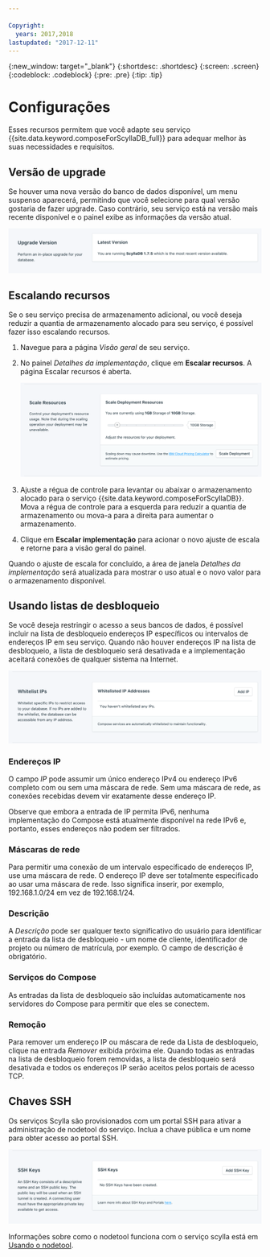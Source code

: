```yaml
---

Copyright:
  years: 2017,2018
lastupdated: "2017-12-11"
---
```


{:new_window: target="_blank"}
{:shortdesc: .shortdesc}
{:screen: .screen}
{:codeblock: .codeblock}
{:pre: .pre}
{:tip: .tip}

# Configurações

Esses recursos permitem que você adapte seu serviço {{site.data.keyword.composeForScyllaDB_full}} para adequar melhor às suas necessidades e requisitos.


## Versão de upgrade

Se houver uma nova versão do banco de dados disponível, um menu suspenso aparecerá, permitindo que você selecione para qual versão gostaria de fazer upgrade. Caso contrário, seu serviço está na versão mais recente disponível e o painel exibe as informações da versão atual.

![The Version panel](./images/scylla-version-show.png "The Version panel")

## Escalando recursos

Se o seu serviço precisa de armazenamento adicional, ou você deseja reduzir a quantia de armazenamento alocado para seu serviço, é possível fazer isso escalando recursos.

1. Navegue para a página _Visão geral_ de seu serviço.
2. No painel _Detalhes da implementação_, clique em **Escalar recursos**. A página Escalar recursos é aberta.

    ![The Scale Resources page](./images/scylla-scale-show.png "The Scale Resources page")

3. Ajuste a régua de controle para levantar ou abaixar o armazenamento alocado para o serviço {{site.data.keyword.composeForScyllaDB}}. Mova a régua de controle para a esquerda para reduzir a quantia de armazenamento ou mova-a para a direita para aumentar o armazenamento.
4. Clique em **Escalar implementação** para acionar o novo ajuste de escala e retorne para a visão geral do painel. 

Quando o ajuste de escala for concluído, a área de janela _Detalhes da implementação_ será atualizada para mostrar o uso atual e o novo valor para o armazenamento disponível.


## Usando listas de desbloqueio

Se você deseja restringir o acesso a seus bancos de dados, é possível incluir na lista de desbloqueio endereços IP específicos ou intervalos de endereços IP em seu serviço. Quando não houver endereços IP na lista de desbloqueio, a lista de desbloqueio será desativada e a implementação aceitará conexões de qualquer sistema na Internet.

![Whitelisting IPs](./images/scylla-whitelist-show.png "The whitelist fields.")

### Endereços IP
O campo *IP* pode assumir um único endereço IPv4 ou endereço IPv6 completo com ou sem uma máscara de rede. Sem uma máscara de rede, as conexões recebidas devem vir exatamente desse endereço IP. 

Observe que embora a entrada de IP permita IPv6, nenhuma implementação do Compose está atualmente disponível na rede IPv6 e, portanto, esses endereços não podem ser filtrados.

### Máscaras de rede
Para permitir uma conexão de um intervalo especificado de endereços IP, use uma máscara de rede. O endereço IP deve ser totalmente especificado ao usar uma máscara de rede. Isso significa inserir, por exemplo, 192.168.1.0/24 em vez de 192.168.1/24.

### Descrição
A *Descrição* pode ser qualquer texto significativo do usuário para identificar a entrada da lista de desbloqueio - um nome de cliente, identificador de projeto ou número de matrícula, por exemplo. O campo de descrição é obrigatório.

### Serviços do Compose
As entradas da lista de desbloqueio são incluídas automaticamente nos servidores do Compose para permitir que eles se conectem.

### Remoção
Para remover um endereço IP ou máscara de rede da Lista de desbloqueio, clique na entrada *Remover* exibida próxima ele.
Quando todas as entradas na lista de desbloqueio forem removidas, a lista de desbloqueio será desativada e todos os endereços IP serão aceitos pelos portais de acesso TCP.


## Chaves SSH
Os serviços Scylla são provisionados com um portal SSH para ativar a administração de nodetool do serviço. Inclua a chave pública e um nome para obter acesso ao portal SSH.

![Chaves SSH](./images/scylla-portal-ssh-show.png "Os campos Chave SSH.")

Informações sobre como o nodetool funciona com o serviço scylla está em [Usando o nodetool](./scylla-nodetool.html).
